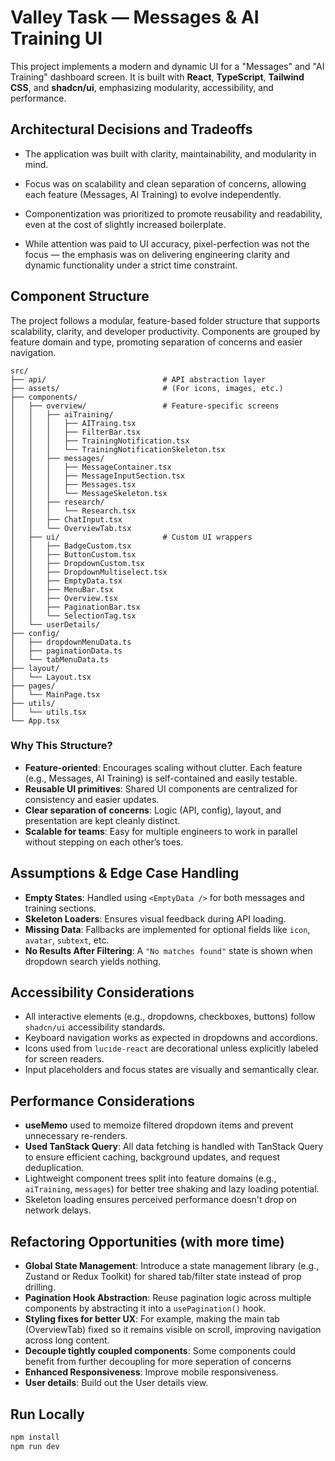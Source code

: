 # Valley Task — Messages & AI Training UI

This project implements a modern and dynamic UI for a "Messages" and "AI Training" dashboard screen. It is built with **React**, **TypeScript**, **Tailwind CSS**, and **shadcn/ui**, emphasizing modularity, accessibility, and performance.

## Architectural Decisions and Tradeoffs

- The application was built with clarity, maintainability, and modularity in mind.

- Focus was on scalability and clean separation of concerns, allowing each feature (Messages, AI Training) to evolve independently.

- Componentization was prioritized to promote reusability and readability, even at the cost of slightly increased boilerplate.

- While attention was paid to UI accuracy, pixel-perfection was not the focus — the emphasis was on delivering engineering clarity and dynamic functionality under a strict time constraint.

## Component Structure

The project follows a modular, feature-based folder structure that supports scalability, clarity, and developer productivity. Components are grouped by feature domain and type, promoting separation of concerns and easier navigation.

```
src/
├── api/                          # API abstraction layer
├── assets/                       # (For icons, images, etc.)
├── components/
│   ├── overview/                 # Feature-specific screens
│   │   ├── aiTraining/
│   │   │   ├── AITraing.tsx
│   │   │   ├── FilterBar.tsx
│   │   │   ├── TrainingNotification.tsx
│   │   │   └── TrainingNotificationSkeleton.tsx
│   │   ├── messages/
│   │   │   ├── MessageContainer.tsx
│   │   │   ├── MessageInputSection.tsx
│   │   │   ├── Messages.tsx
│   │   │   └── MessageSkeleton.tsx
│   │   ├── research/
│   │   │   └── Research.tsx
│   │   ├── ChatInput.tsx
│   │   └── OverviewTab.tsx
│   ├── ui/                       # Custom UI wrappers
│   │   ├── BadgeCustom.tsx
│   │   ├── ButtonCustom.tsx
│   │   ├── DropdownCustom.tsx
│   │   ├── DropdownMultiselect.tsx
│   │   ├── EmptyData.tsx
│   │   ├── MenuBar.tsx
│   │   ├── Overview.tsx
│   │   ├── PaginationBar.tsx
│   │   └── SelectionTag.tsx
│   └── userDetails/
├── config/
│   ├── dropdownMenuData.ts
│   ├── paginationData.ts
│   └── tabMenuData.ts
├── layout/
│   └── Layout.tsx
├── pages/
│   └── MainPage.tsx
├── utils/
│   └── utils.tsx
└── App.tsx
```

### Why This Structure?

- **Feature-oriented**: Encourages scaling without clutter. Each feature (e.g., Messages, AI Training) is self-contained and easily testable.
- **Reusable UI primitives**: Shared UI components are centralized for consistency and easier updates.
- **Clear separation of concerns**: Logic (API, config), layout, and presentation are kept cleanly distinct.
- **Scalable for teams**: Easy for multiple engineers to work in parallel without stepping on each other’s toes.

## Assumptions & Edge Case Handling

- **Empty States**: Handled using `<EmptyData />` for both messages and training sections.
- **Skeleton Loaders**: Ensures visual feedback during API loading.
- **Missing Data**: Fallbacks are implemented for optional fields like `icon`, `avatar`, `subtext`, etc.
- **No Results After Filtering**: A `"No matches found"` state is shown when dropdown search yields nothing.

## Accessibility Considerations

- All interactive elements (e.g., dropdowns, checkboxes, buttons) follow `shadcn/ui` accessibility standards.
- Keyboard navigation works as expected in dropdowns and accordions.
- Icons used from `lucide-react` are decorational unless explicitly labeled for screen readers.
- Input placeholders and focus states are visually and semantically clear.

## Performance Considerations

- **useMemo** used to memoize filtered dropdown items and prevent unnecessary re-renders.
- **Used TanStack Query**: All data fetching is handled with TanStack Query to ensure efficient caching, background updates, and request deduplication.
- Lightweight component trees split into feature domains (e.g., `aiTraining`, `messages`) for better tree shaking and lazy loading potential.
- Skeleton loading ensures perceived performance doesn't drop on network delays.

## Refactoring Opportunities (with more time)

- **Global State Management**: Introduce a state management library (e.g., Zustand or Redux Toolkit) for shared tab/filter state instead of prop drilling.
- **Pagination Hook Abstraction**: Reuse pagination logic across multiple components by abstracting it into a `usePagination()` hook.
- **Styling fixes for better UX**: For example, making the main tab (OverviewTab) fixed so it remains visible on scroll, improving navigation across long content.
- **Decouple tightly coupled components**: Some components could benefit from further decoupling for more seperation of concerns
- **Enhanced Responsiveness**: Improve mobile responsiveness.
- **User details**: Build out the User details view.

## Run Locally

```bash
npm install
npm run dev
```
